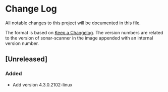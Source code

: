 # Change Log
All notable changes to this project will be documented in this file.

The format is based on [Keep a Changelog](http://keepachangelog.com/).
The version numbers are related to the version of sonar-scanner in the image appended with an internal version number.

## [Unreleased]

### Added
- Add version 4.3.0.2102-linux 
